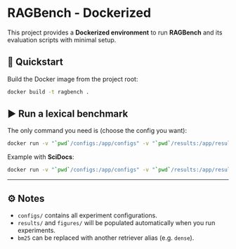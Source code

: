 # RAGBench - Dockerized

This project provides a **Dockerized environment** to run **RAGBench** and its evaluation scripts with minimal setup.


## 🚀 Quickstart

Build the Docker image from the project root:

```bash
docker build -t ragbench .
```


## ▶️ Run a lexical benchmark

The only command you need is (choose the config you want):

```bash
docker run -v "`pwd`/configs:/app/configs" -v "`pwd`/results:/app/results" -v "`pwd`/figures:/app/figures" ragbench bm25 --config configs/[your_config].yaml
```

Example with **SciDocs**:

```bash
docker run -v "`pwd`/configs:/app/configs" -v "`pwd`/results:/app/results" -v "`pwd`/figures:/app/figures" ragbench bm25 --config configs/lexical/scidocs_bm25_grid.yaml
```

---

## ⚙️ Notes

* `configs/` contains all experiment configurations.
* `results/` and `figures/` will be populated automatically when you run experiments.
* `bm25` can be replaced with another retriever alias (e.g. `dense`).

